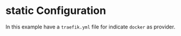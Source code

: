 # static Configuration

In this example have a `traefik.yml` file for indicate `docker` as provider.